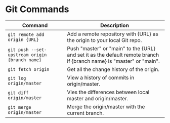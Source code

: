 # Git Commands

| Command | Description |
| - | - |
| `git remote add origin {URL}` | Add a remote repository with {URL} as the origin to your local Git repo. |
| `git push --set-upstream origin {branch name}` | Push "master" or "main" to the {URL} and set it as the default remote branch if {branch name} is "master" or "main". |
| `git fetch origin` | Get all the change history of the origin. |
| `git log origin/master` | View a history of commits in origin/master. |
| `git diff origin/master` | Vies the differences between local master and origin/master. |
| `git merge origin/master` | Merge the origin/master with the current branch. |
